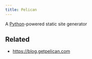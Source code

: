 ```yaml
---
title: Pelican
---
```


A [Python](Python.md)-powered static site generator

## Related

* https://blog.getpelican.com
